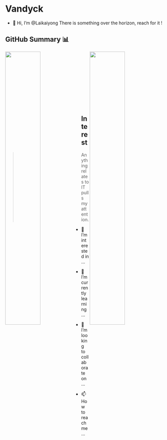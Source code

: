 # Vandyck
- 👋 Hi, I’m @Laikaiyong
There is something over the horizon, reach for it !

## GitHub Summary 📊
 <img src="https://github-readme-stats.vercel.app/api?username=Laikaiyong&show_icons=true&theme=buefy&custom_title=My Github Stats" align=left width=47% >  
 <img src="https://github-readme-stats.vercel.app/api/top-langs/?username=Laikaiyong&theme=tokyonight&layout=compact&custom_title=Language Diversify&exclude_repo=markdown-portfolio,github-upload,github-slideshow" width=47% align=right>
<br/><br/><br/><br/><br/><br/><br/><br/><br/></br>

## Interest
> Anything relates to IT pulls my attention.
- 👀 I’m interested in ...
- 🌱 I’m currently learning ...


- 💞️ I’m looking to collaborate on ...
- 📫 How to reach me ...
